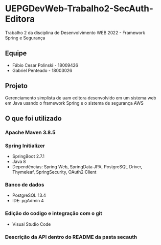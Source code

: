 # UEPGDevWeb-Trabalho2-SecAuth-Editora

Trabalho 2 da disciplina de Desenvolvimento WEB 2022 - Framework Spring e Segurança

## Equipe

- Fábio Cesar Polinski - 18009426
- Gabriel Penteado - 18003026

## Projeto

Gerenciamento simplista de uam editora desenvolvido em um sistema web em Java usando o framework Spring e o sistema de segurança AWS

## O que foi utilizado

### Apache Maven 3.8.5

### Spring Initializer 
- SpringBoot 2.7.1
- Java 8
- Dependências: Spring Web, SpringData JPA, PostgreSQL Driver, Thymeleaf, SpringSecurity, OAuth2 Client

### Banco de dados
- PostgreSQL 13.4
- IDE: pgAdmin 4

### Edição do codigo e integração com o git
- Visual Studio Code

### Descrição da API dentro do README da pasta secauth
